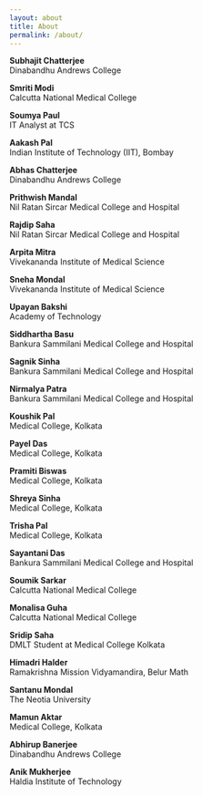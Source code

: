 ```yaml
---
layout: about
title: About
permalink: /about/
--- 
```

**Subhajit Chatterjee**  
Dinabandhu Andrews College   

**Smriti Modi**   
Calcutta National Medical College   

**Soumya Paul**   
IT Analyst at TCS  

**Aakash Pal**   
Indian Institute of Technology (IIT), Bombay   

**Abhas Chatterjee**   
Dinabandhu Andrews College   

**Prithwish Mandal**  
Nil Ratan Sircar Medical College and Hospital   

**Rajdip Saha**  
Nil Ratan Sircar Medical College and Hospital  

**Arpita Mitra**   
Vivekananda Institute of Medical Science    

**Sneha Mondal**   
Vivekananda Institute of Medical Science  

**Upayan Bakshi**  
Academy of Technology

**Siddhartha Basu**  
Bankura Sammilani Medical College and Hospital

**Sagnik Sinha**   
Bankura Sammilani Medical College and Hospital

**Nirmalya Patra**  
Bankura Sammilani Medical College and Hospital

**Koushik Pal**  
Medical College, Kolkata   

**Payel Das**  
Medical College, Kolkata

**Pramiti Biswas**  
Medical College, Kolkata

**Shreya Sinha**  
Medical College, Kolkata

**Trisha Pal**  
Medical College, Kolkata

**Sayantani Das**  
Bankura Sammilani Medical College and Hospital  

**Soumik Sarkar**  
Calcutta National Medical College   

**Monalisa Guha**  
Calcutta National Medical College   

**Sridip Saha**  
DMLT Student at Medical College Kolkata  

**Himadri Halder**  
Ramakrishna Mission Vidyamandira, Belur Math

**Santanu Mondal**   
The Neotia University    

**Mamun Aktar**   
Medical College, Kolkata   

**Abhirup Banerjee**    
Dinabandhu Andrews College   

**Anik Mukherjee**   
Haldia Institute of Technology   